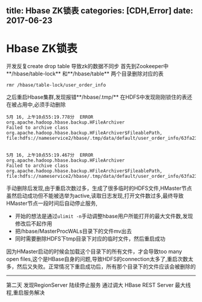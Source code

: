 title: Hbase ZK锁表
categories: [CDH,Error]
date: 2017-06-23
---
# Hbase ZK锁表
开发反复create drop table 导致zk的数据不同步
首先到Zookeeper中**/hbase/table-lock** 和**/hbase/table** 两个目录删除对应的表

`rmr /hbase/table-lock/user_order_info`

之后重启Hbase集群,发现报错**/hbase/.tmp/** 在HDFS中发现刚刚锁住的表还在被占用中,必须手动删除

```
5月 16, 上午10点55:19.778分	ERROR	org.apache.hadoop.hbase.backup.HFileArchiver	
Failed to archive class org.apache.hadoop.hbase.backup.HFileArchiver$FileablePath, file:hdfs://nameservice2/hbase/.tmp/data/default/user_order_info/63fa237eba286bf13d01d0e04b13d149/info/88be874a75d345af848dfd07f0ff0340_SeqId_55_


5月 16, 上午10点55:19.467分	ERROR	org.apache.hadoop.hbase.backup.HFileArchiver	
Failed to archive class org.apache.hadoop.hbase.backup.HFileArchiver$FileablePath, file:hdfs://nameservice2/hbase/.tmp/data/default/user_order_info/63fa237eba286bf13d01d0e04b13d149/info/88be874a75d345af848dfd07f0ff0340_SeqId_55_
```

手动删除后发现,由于重启次数过多，生成了很多临时的HDFS文件,HMaster节点虽然启动成功但不能被选举为active,读取日志发现,打开文件数过多,最终导致HMaster节点一段时间后自动停止服务,
- 开始的想法是通过`ulimit -n`手动调整hbase用户所能打开的最大文件数,发现修改后不起作用
- 把/hbase/MasterProcWALs目录下的文件mv出去
- 同时需要删除HDFS下tmp目录下对应的临时文件，然后重启成功


因为HMaster启动的时候会加载这个目录下的所有文件，才会导致too many open files,这个是HBase自身的问题,导致HDFS的connection太多了,重启次数太多，然后又失败。正常情况下重启成功后，所有那个目录下的文件应该会被删除的


---
第二天 发现RegionServer 陆续停止服务
通过调大 HBase REST Server 最大线程,重启服务解决 